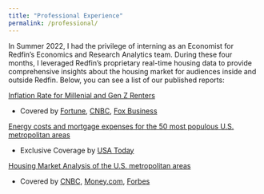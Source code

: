 ```yaml
---
title: "Professional Experience"
permalink: /professional/
---
```


In Summer 2022, I had the privilege of interning as an Economist for Redfin’s Economics and Research Analytics team. During these four months, I leveraged Redfin’s proprietary real-time housing data to provide comprehensive insights about the housing market for audiences inside and outside Redfin. Below, you can see a list of our published reports:

[Inflation Rate for Millenial and Gen Z Renters](https://www.redfin.com/news/inflation-renters-gen-z-millennials-2022/)

- Covered by [Fortune](https://fortune.com/2022/09/03/millennial-gen-z-renters-big-cities-higher-inflation-rates/), [CNBC](https://www.cnbc.com/2022/09/05/how-long-it-takes-millennials-to-save-enough-to-buy-a-home.html), [Fox Business](https://www.foxbusiness.com/lifestyle/inflation-hits-these-renters-hardest)

[Energy costs and mortgage expenses for the 50 most populous U.S. metropolitan areas](https://www.redfin.com/news/energy-costs-housing-2022/)

- Exclusive Coverage by [USA Today](https://www.usatoday.com/story/money/2022/07/15/mortgage-costs-energy-bills-homebuyers-50-metros/10039676002/?gnt-cfr=1#:~:text=Nationwide%2C%20heating%20and%20electricity%20bills,shared%20exclusively%20with%20USA%20TODAY.)

[Housing Market Analysis of the U.S. metropolitan areas](https://www.redfin.com/news/housing-markets-cooling-fastest-bay-area-2022/)

- Covered by [CNBC](https://www.cnbc.com/2022/07/12/us-real-estate-markets-that-are-cooling-the-fastest.html), [Money.com](https://money.com/cities-housing-market-cooling-fastest/), [Forbes](https://www.forbes.com/sites/brendarichardson/2022/08/04/housing-markets-that-show-signs-of-cooling-down-or-heating-up/?sh=368c725b1cd5)
